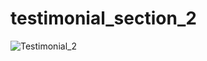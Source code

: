 # testimonial_section_2

![Testimonial_2](https://user-images.githubusercontent.com/30311763/104121920-e560df00-5367-11eb-9c1b-f21b03ac843e.jpg)
